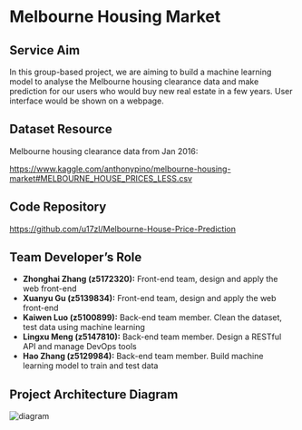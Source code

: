 # Melbourne Housing Market
## Service Aim
In this group-based project, we are aiming to build a machine learning model to analyse the Melbourne housing clearance data and make prediction for our users who would buy new real estate in a few years. User interface would be shown on a webpage.  

## Dataset Resource
Melbourne housing clearance data from Jan 2016:

https://www.kaggle.com/anthonypino/melbourne-housing-market#MELBOURNE_HOUSE_PRICES_LESS.csv  

## Code Repository
https://github.com/u17zl/Melbourne-House-Price-Prediction  

## Team Developer’s Role
* **Zhonghai Zhang (z5172320):**
Front-end team, design and apply the web front-end
* **Xuanyu Gu (z5139834):**
Front-end team, design and apply the web front-end
* **Kaiwen Luo (z5100899):**
Back-end team member. Clean the dataset, test data using machine learning
* **Lingxu Meng (z5147810):**
Back-end team member. Design a RESTful API and manage DevOps tools
* **Hao Zhang (z5129984):**
Back-end team member. Build machine learning model to train and test data  

## Project Architecture Diagram
![diagram](https://github.com/u17zl/Melbourne-House-Price-Prediction/blob/master/diagram.png)
